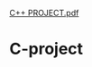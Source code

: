 [C++ PROJECT.pdf](https://github.com/ms0208/C-project/files/9072650/C%2B%2B.PROJECT.pdf)
# C-project
